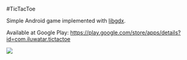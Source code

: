 #TicTacToe

Simple Android game implemented with [libgdx](http://libgdx.badlogicgames.com/).

Available at Google Play: https://play.google.com/store/apps/details?id=com.iluwatar.tictactoe

[<img src="http://filedir.com/i/getitblack.png">](http://filedir.com/android-games/puzzle/tictactoe-11467218.html)
